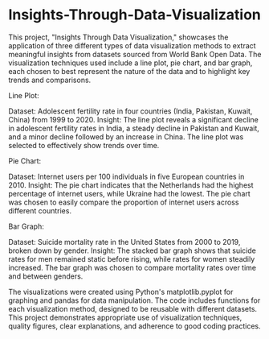 # Insights-Through-Data-Visualization
This project, "Insights Through Data Visualization," showcases the application of three different types of data visualization methods to extract meaningful insights from datasets sourced from World Bank Open Data. The visualization techniques used include a line plot, pie chart, and bar graph, each chosen to best represent the nature of the data and to highlight key trends and comparisons.

Line Plot:

Dataset: Adolescent fertility rate in four countries (India, Pakistan, Kuwait, China) from 1999 to 2020.
Insight: The line plot reveals a significant decline in adolescent fertility rates in India, a steady decline in Pakistan and Kuwait, and a minor decline followed by an increase in China. The line plot was selected to effectively show trends over time.

Pie Chart:

Dataset: Internet users per 100 individuals in five European countries in 2010.
Insight: The pie chart indicates that the Netherlands had the highest percentage of internet users, while Ukraine had the lowest. The pie chart was chosen to easily compare the proportion of internet users across different countries.

Bar Graph:

Dataset: Suicide mortality rate in the United States from 2000 to 2019, broken down by gender.
Insight: The stacked bar graph shows that suicide rates for men remained static before rising, while rates for women steadily increased. The bar graph was chosen to compare mortality rates over time and between genders.

The visualizations were created using Python's matplotlib.pyplot for graphing and pandas for data manipulation. The code includes functions for each visualization method, designed to be reusable with different datasets. This project demonstrates appropriate use of visualization techniques, quality figures, clear explanations, and adherence to good coding practices.
